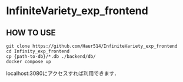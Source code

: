 # InfiniteVariety_exp_frontend

## HOW TO USE
```
git clone https://github.com/Haur514/InfiniteVariety_exp_frontend
cd Infinity_exp_frontend
cp {path-to-db}/*.db ./backend/db/
docker compose up
```
localhost:3080にアクセスすれば利用できます．
